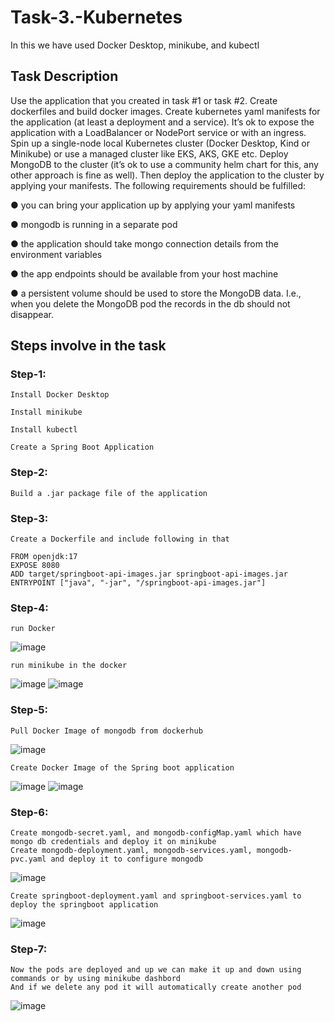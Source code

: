 # Task-3.-Kubernetes
In this we have used Docker Desktop, minikube, and kubectl

## Task Description
Use the application that you created in task #1 or task #2. Create dockerfiles and build docker images. Create kubernetes yaml manifests for the application (at least a deployment and a service). It’s ok to expose the application with a LoadBalancer or NodePort service or with an ingress. Spin up a single-node local Kubernetes cluster (Docker Desktop, Kind or Minikube) or use a managed cluster like EKS, AKS, GKE etc. Deploy MongoDB to the cluster (it’s ok to use a community helm chart for this, any other approach is fine as well). Then deploy the application to the cluster by applying your manifests. The following requirements should be fulfilled:

● you can bring your application up by applying your yaml manifests

● mongodb is running in a separate pod

● the application should take mongo connection details from the environment variables

● the app endpoints should be available from your host machine

● a persistent volume should be used to store the MongoDB data. I.e., when you delete the MongoDB pod the records in the db should not disappear.

## Steps involve in the task
### Step-1:
    Install Docker Desktop
    
    Install minikube
    
    Install kubectl
  
    Create a Spring Boot Application
  
### Step-2:
    Build a .jar package file of the application
  
### Step-3:
    Create a Dockerfile and include following in that
    
    FROM openjdk:17
    EXPOSE 8080
    ADD target/springboot-api-images.jar springboot-api-images.jar
    ENTRYPOINT ["java", "-jar", "/springboot-api-images.jar"]
    
### Step-4:
    run Docker
  ![image](https://github.com/pravinkumarmahato/Task-3.--Kubernetes/assets/68019573/1193823e-c753-42d9-9a9c-2408eee13439)

    run minikube in the docker
  ![image](https://github.com/pravinkumarmahato/Task-3.--Kubernetes/assets/68019573/10e901c8-5b38-4f18-b277-2e6653a43a35)
  ![image](https://github.com/pravinkumarmahato/Task-3.--Kubernetes/assets/68019573/b18edcd0-2a8e-411c-b94b-a942f88b31b0)

### Step-5:
    Pull Docker Image of mongodb from dockerhub
  ![image](https://github.com/pravinkumarmahato/Task-3.--Kubernetes/assets/68019573/9ef31806-35fb-4499-892f-66ec28b6b85b)

    Create Docker Image of the Spring boot application
  ![image](https://github.com/pravinkumarmahato/Task-3.--Kubernetes/assets/68019573/d4667ca6-d730-4499-83a8-3e5b88789240)
  ![image](https://github.com/pravinkumarmahato/Task-3.--Kubernetes/assets/68019573/e1799d91-5971-42d9-9e07-cf4a0a17dbc2)

### Step-6:
    Create mongodb-secret.yaml, and mongodb-configMap.yaml which have mongo db credentials and deploy it on minikube 
    Create mongodb-deployment.yaml, mongodb-services.yaml, mongodb-pvc.yaml and deploy it to configure mongodb
  ![image](https://github.com/pravinkumarmahato/Task-3.--Kubernetes/assets/68019573/400deb11-b9bc-444a-a5e0-d2e8c6274f4f)

    Create springboot-deployment.yaml and springboot-services.yaml to deploy the springboot application
  ![image](https://github.com/pravinkumarmahato/Task-3.--Kubernetes/assets/68019573/f980105e-b583-4799-a5a6-e5c80176f57c)

### Step-7:
    Now the pods are deployed and up we can make it up and down using commands or by using minikube dashbord
    And if we delete any pod it will automatically create another pod
  ![image](https://github.com/pravinkumarmahato/Task-3.--Kubernetes/assets/68019573/740f668b-e694-425b-b405-5005ef1f4d89)


